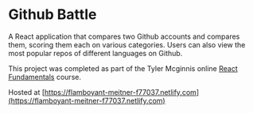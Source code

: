 # Github Battle
A React application that compares two Github accounts and compares them, scoring them each on various categories. Users can also view the most popular repos of different languages on Github.

This project was completed as part of the Tyler Mcginnis online [React Fundamentals](https://tylermcginnis.com/courses/) course.

Hosted at [https://flamboyant-meitner-f77037.netlify.com](https://flamboyant-meitner-f77037.netlify.com)
